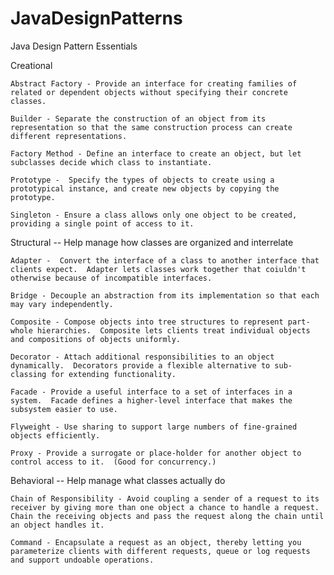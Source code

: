 # JavaDesignPatterns
Java Design Pattern Essentials

Creational 

	Abstract Factory - Provide an interface for creating families of related or dependent objects without specifying their concrete classes.

	Builder - Separate the construction of an object from its representation so that the same construction process can create different representations.

	Factory Method - Define an interface to create an object, but let subclasses decide which class to instantiate.

	Prototype -  Specify the types of objects to create using a prototypical instance, and create new objects by copying the prototype.

	Singleton - Ensure a class allows only one object to be created, providing a single point of access to it.

Structural -- Help manage how classes are organized and interrelate

	Adapter -  Convert the interface of a class to another interface that clients expect.  Adapter lets classes work together that coiuldn't otherwise because of incompatible interfaces.
	
	Bridge - Decouple an abstraction from its implementation so that each may vary independently.
	
	Composite - Compose objects into tree structures to represent part-whole hierarchies.  Composite lets clients treat individual objects and compositions of objects uniformly. 
	
	Decorator - Attach additional responsibilities to an object dynamically.  Decorators provide a flexible alternative to sub-classing for extending functionality. 
	
	Facade - Provide a useful interface to a set of interfaces in a system.  Facade defines a higher-level interface that makes the subsystem easier to use.
	
	Flyweight - Use sharing to support large numbers of fine-grained objects efficiently.
	
	Proxy - Provide a surrogate or place-holder for another object to control access to it.  (Good for concurrency.)
	
Behavioral -- Help manage what classes actually do

	Chain of Responsibility - Avoid coupling a sender of a request to its receiver by giving more than one object a chance to handle a request.  Chain the receiving objects and pass the request along the chain until an object handles it.
	
	Command - Encapsulate a request as an object, thereby letting you parameterize clients with different requests, queue or log requests and support undoable operations.   